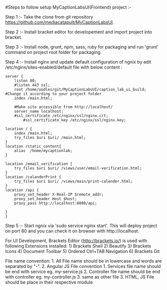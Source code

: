 
#Steps to follow setup MyCaptionLabsUI(Frontend) project :- 

Step 1 :- Take the clone from git repository https://github.com/mediacatapult/MyCaptionLabsUI.

Step 2 :- Install bracket editor for developement and import project into bracket.

Step 3 :- Install node, grunt, npm, sass, ruby for packaging and run 'grunt' command on project root folder for packaging.

Step 4 :- Install nginx and update default configuration of ngnix by edit /etc/nginx/sites-enabled/default file with below content :

	server {
		listen 80;
		#listen 443 ssl;
		root /home/oodles/git/MyCaptionLabsUI/caption_lab_ui_build;  #Change it according to your project folder
		index /main.html;
		
		#Make site accessible from http://localhost/
		server_name localhost;
		#ssl_certificate /etc/nginx/ssl/nginx.crt;
        	#ssl_certificate_key /etc/nginx/ssl/nginx.key;

	location / {
		index /main.html;
		try_files $uri $uri/ /main.html;
	}
	location /static_content{ 
	  	alias  /home/mycaptionlab;
	}
	
	location /email_verification {
		try_files $uri $uri/ /views/user/email-verification.html;
	}
	location /calanderPrint {
		try_files $uri $uri/ /views/main/print-calender.html;
	}
	location /api {
		proxy_set_header X-Real-IP $remote_addr;
		proxy_set_header Host $host;
		proxy_pass http://localhost:8080/api;
			
	}
	}

Step 5 :- Start ngnix via 'sudo service nginx start'. This will deploy project on port 80 and you can check it on browser with http://localhost.


For UI Development, Brackets Editor (http://brackets.io/) is used with following Extensions installed: 1) Brackets Shell 2) Beautify 3) Brackets Icons 4) Document Toolbar 5) Ordered Ctrl+TAB Navigation 6) Brackets Git

File name convention: 1. All File name should be in lowercase and words are separated by "-". 2. Angular JS File convention 1. Services file name should be end with service eg. my-service.js 2. Controller file name should be end with controller eg. my-controller.js 3. same as other file 3. HTML, JS File should be place in their respective module


